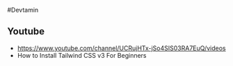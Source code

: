#Devtamin

## Youtube
* https://www.youtube.com/channel/UCRujHTx-jSo4SIS03RA7EuQ/videos
* How to Install Tailwind CSS v3 For Beginners